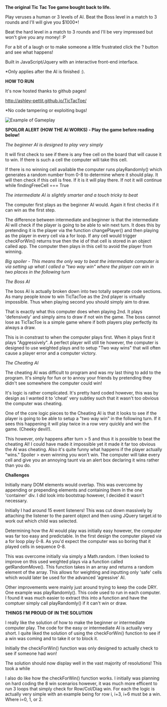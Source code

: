 **The original Tic Tac Toe game bought back to life.**

Play veruses a human or 3 levels of AI. Beat the Boss level in a match to 3 rounds and I'll will give you $1000*!

Beat the hard level in a match to 3 rounds and I'll be very impressed but won't give you any money! :P

For a bit of a laugh or to make someone a little frustrated click the ? button and see what happens!

Built in JavaScript/Jquery with an interactive front-end interface. 

*Only applies after the AI is finished :). 

**HOW TO RUN**

It's now hosted thanks to github pages!

http://ashley-pettit.github.io/TicTacToe/

*No code tampering or exploiting bugs!

![Example of Gameplay](https://github.com/Ashley-Pettit/TicTacToe/blob/master/Images/TicTacToe.png?raw=true"")

**SPOILOR ALERT (HOW THE AI WORKS) - Play the game before reading below!** 

*The beginner AI is designed to play very simply*

It will first check to see if there is any free cell on the board that will cause it to win. If there is such a cell the computer will take this cell. 

If there is no winning cell available the computer runs playRandomly() which generates a random number from 0-8 to determine where it should play. It will then check if this cell is free. If it is it will play there. If not it will continue while findingFreeCell === True

*The intermediate AI is slightly smarter and a touch tricky to beat*

The computer first plays as the beginner AI would. Again it first checks if it can win as the first step. 

The difference between intermediate and beginner is that the intermediate AI will check if the player is going to be able to win next turn. It does this by pretending it is the player via the function changePlayer() and then playing as the player in every cell via a for loop. If any cell would trigger checkForWin() returns true then the id of that cell is stored in an object called app. The computer then plays in this cell to avoid the player from winning. 

*Big spoiler - This means the only way to beat the intermediate computer is via setting up what I called a "two way win" where the player can win in two places in the following turn*  

*The Boss AI*

The boss AI is actually broken down into two totally seperate code sections. As many people know to win TicTacToe as the 2nd player is virtually impossible. Thus when playing second you should simply aim to draw. 

That is exactly what this computer does when playing 2nd. It plays 'defensively' and simply aims to draw if not win the game. The boss cannot lose as TicTacToe is a simple game where if both players play perfectly its always a draw.  

This is in constrast to when the computer plays first. When it plays first it plays "Aggressively". A perfect player will still tie however, the computer is designed to use weighted plays and to setup "Two way wins" that will often cause a player error and a computer victory. 


*The Cheating AI*

The cheating AI was difficult to program and was my last thing to add to the program. It's simply for fun or to annoy your friends by pretending they didn't see somewhere the computer could win!

It's logic is rather complicated. It's pretty hard coded however, this was by design as I wanted it to 'cheat' very subtley such that it wasn't too obvious the computer was cheating. 

One of the core logic pieces to the Cheating AI is that it looks to see if the player is going to be able to setup a "two way win" in the following turn. If it sees this happening it will play twice in a row very quickly and win the game. (Cheeky devil!). 

This however, only happens after turn > 5 and thus it is possible to beat the cheating AI! I could have made it impossible yet it made it far too obvious the AI was cheating. Also it's quite funny what happens if the player actually "wins." Spoiler > even winning you won't win. The computer will take every cell and give you an annoying taunt via an alert box declaring it wins rather than you do. 

**Challenges**

Initially many DOM elements would overlap. This was overcome by appending or prepending elements and containing them in the one 'container' div. I did look into bootstrap however, I decided it wasn't necessary.

Initially I had around 15 event listeners! This was cut down massively by attaching the listener to the parent object and then using JQuery target.id to work out which child was selected.  

Determining how the AI would play was initially easy however, the computer was far too easy and predictable. In the first design the computer played via a for loop play 0-8. As you'd expect the computer was so boring that it played cells in sequence 0-8. 

This was overcome initially via simply a Math.random. I then looked to improve on this used weighted plays via a function called getRandomMove(). This function takes in an array and returns a random element of the array. This allows for weighting and inputting only 'safe' cells which would later be used for the advanced 'agressive' AI.  

Other improvements were mainly just around trying to keep the code DRY. One example was playRandomly(). This code used to run in each computer. I found it was much easier to extract this into a function and have the comptuer simply call playRandomly() if it can't win or draw. 

**THINGS I'M PROUD OF IN THE SOLUTION**

I really like the solution of how to make the beginner or intermediate computer play. The code for the easy or intermediate AI is actually very short. I quite liked the solution of using the checkForWin() function to see if a win was coming and to take it or to block it. 

Initially the checkForWin() function was only designed to actually check to see if someone had won! 

The solution should now display well in the vast majority of resolutions! This took a while 

I also do like how the checkForWin() function works. I initially was planning on hard coding the 8 win scenarios however, it was much more efficent to run 3 loops that simply check for Row/Col/Diag win. For each the logic is actually very simple with an example being for row i, i+3, i+6 must be a win. Where i=0, 1, or 2.


